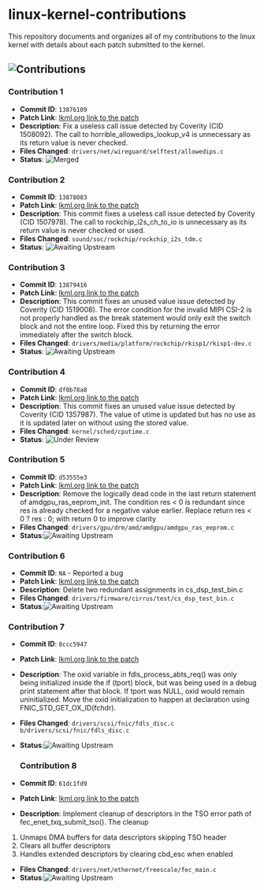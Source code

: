 # linux-kernel-contributions
This repository documents and organizes all of my contributions to the linux kernel with details about each patch submitted to the kernel.

## ![Contributions](https://img.shields.io/badge/Contributions-8-brightgreen)

### Contribution 1
- **Commit ID**: `13876109`  
- **Patch Link**: [lkml.org link to the patch](https://lkml.org/lkml/2024/11/15/446)
- **Description**: Fix a useless call issue detected by Coverity (CID 1508092). The call to horrible_allowedips_lookup_v4 is unnecessary as its return value is never checked.
- **Files Changed**: `drivers/net/wireguard/selftest/allowedips.c`
- **Status**: ![Merged](https://img.shields.io/badge/Status-Merged-green)

### Contribution 2
- **Commit ID**: `13878083`
- **Patch Link**: [lkml.org link to the patch](https://lkml.org/lkml/2024/11/18/100)
- **Description**: This commit fixes a useless call issue detected by Coverity (CID 1507978). The call to rockchip_i2s_ch_to_io is unnecessary as its return value is never checked or used.
- **Files Changed**: `sound/soc/rockchip/rockchip_i2s_tdm.c`
- **Status**: ![Awaiting Upstream](https://img.shields.io/badge/Status-Awaiting%20Upstream-blue)

### Contribution 3
- **Commit ID**: `13879416`
- **Patch Link**: [lkml.org link to the patch](https://lkml.org/lkml/2024/11/19/164)
- **Description**: This commit fixes an unused value issue detected by Coverity (CID
1519008). The error condition for the invalid MIPI CSI-2 is not
properly handled as the break statement would only exit the switch block
and not the entire loop. Fixed this by returning the error immediately
after the switch block.
- **Files Changed**: `drivers/media/platform/rockchip/rkisp1/rkisp1-dev.c`
- **Status**: ![Awaiting Upstream](https://img.shields.io/badge/Status-Awaiting%20Upstream-blue)

### Contribution 4
- **Commit ID**: `df0b78a8`
- **Patch Link**: [lkml.org link to the patch](https://lkml.org/lkml/2024/11/18/494)
- **Description**: This commit fixes an unused value issue detected by Coverity
(CID 1357987). The value of utime is updated but has no use as it is
updated later on without using the stored value.
- **Files Changed**: `kernel/sched/cputime.c`
- **Status**: ![Under Review](https://img.shields.io/badge/Under_Review-1-yellow)

### Contribution 5
- **Commit ID**: `d53555e3`
- **Patch Link**: [lkml.org link to the patch](https://lkml.org/lkml/2024/12/12/497)
- **Description**: Remove the logically dead code in the last return statement of
amdgpu_ras_eeprom_init. The condition res < 0 is redundant since
res is already checked for a negative value earlier. Replace
return res < 0 ? res : 0; with return 0 to improve clarity
- **Files Changed**: `drivers/gpu/drm/amd/amdgpu/amdgpu_ras_eeprom.c`
- **Status**:![Awaiting Upstream](https://img.shields.io/badge/Status-Awaiting%20Upstream-blue)

### Contribution 6
- **Commit ID**: `NA` - Reported a bug
- **Patch Link**: [lkml.org link to the patch](https://lore.kernel.org/all/20241219155719.84276-1-rf@opensource.cirrus.com/)
- **Description**: Delete two redundant assignments in cs_dsp_test_bin.c
- **Files Changed**: `drivers/firmware/cirrus/test/cs_dsp_test_bin.c`
- **Status**:![Awaiting Upstream](https://img.shields.io/badge/Status-Awaiting%20Upstream-blue)

### Contribution 7
- **Commit ID**: `8ccc5947`
- **Patch Link**: [lkml.org link to the patch](https://lore.kernel.org/all/20250108050916.52721-1-dheeraj.linuxdev@gmail.com/)
- **Description**: The oxid variable in fdls_process_abts_req() was only being initialized
inside the if (tport) block, but was being used in a debug print statement
after that block. If tport was NULL, oxid would remain uninitialized.  Move
the oxid initialization to happen at declaration using
FNIC_STD_GET_OX_ID(fchdr).
- **Files Changed**: `drivers/scsi/fnic/fdls_disc.c b/drivers/scsi/fnic/fdls_disc.c`
- **Status**:![Awaiting Upstream](https://img.shields.io/badge/Status-Awaiting%20Upstream-blue)

  ### Contribution 8
- **Commit ID**: `61dc1fd9`
- **Patch Link**: [lkml.org link to the patch](https://git.kernel.org/pub/scm/linux/kernel/git/netdev/net.git/commit/?id=61dc1fd9205b)
- **Description**: Implement cleanup of descriptors in the TSO error path of
fec_enet_txq_submit_tso(). The cleanup
1. Unmaps DMA buffers for data descriptors skipping TSO header
2. Clears all buffer descriptors
3. Handles extended descriptors by clearing cbd_esc when enabled
- **Files Changed**: `drivers/net/ethernet/freescale/fec_main.c`
- **Status**:![Awaiting Upstream](https://img.shields.io/badge/Status-Awaiting%20Upstream-blue)
